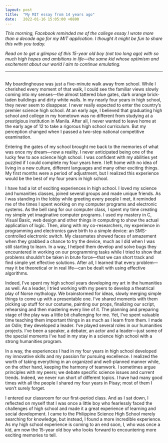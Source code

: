 ```yaml
---
layout: post
title:  "My MIT essay from 14 years ago"
date:   2022-01-16 15:05:00 +0800
---
```


*This morning, Facebook reminded me of the college essay I wrote more than a decade ago for my MIT application. I thought it might be fun to share this with you today.*

*Read on to get a glimpse of this 15-year old boy (not too long ago) with so much high hopes and ambitions in life—the same kid whose optimism and excitement about our world I aim to continue emulating.*

---
\
My boardinghouse was just a five-minute walk away from school. While I cherished every moment of that walk, I could see the familiar views slowly coming into my senses—the almost tattered blue gates, dark orange brick-laden buildings and dirty white walls. In my nearly four years in high school, they never seem to disappear. I never really expected to enter the country’s premier science high school. At an early age, I believed that graduating high school and college in my hometown was no different from studying at a prestigious institution in Manila. After all, I never wanted to leave home at the early age of 12 to take a rigorous high school curriculum. But my perception changed when I passed a two-step national competitive examination.

Entering the gates of my school brought me back to the memories of what was once my dream—now a reality. I never anticipated being one of the lucky few to ace science high school. I was confident with my abilities yet puzzled if I could complete my four years here. I left home with no idea of living in a new culture, different languages and many other exciting things. My first months were a period of adjustment, but I realized this experience would be the best of my four years in high school.

I have had a lot of exciting experiences in high school. I loved my science and humanities classes, joined several groups and made unique friends. As I was standing in the lobby while greeting every people I met, it reminded me of the times I spent working on my computer programs and electronic systems. As the bell rang for our computer class, I spent my time creating my simple yet imaginative computer programs. I used my mastery in C, Visual Basic, web design and other things in computing to show the actual application of logic. Then, along with my co-researchers, my experience in programming and electronics gave birth to a simple device: an SMS-controlled electronic switch. My classmates showed faces of amazement when they grabbed a chance to try the device, much as I did when I was still starting to learn. In a way, I helped them develop and solve bugs they encountered in working on our programming tasks while I tried to show that problems shouldn’t be taken in brute force—that we can short track and find simple yet effective solutions. After all, I learned that every problem—may it be theoretical or in real life—can be dealt with using effective algorithms.

Indeed, I’ve spent my high school years developing my art in the humanities as well. As a leader, I tried working with my peers to develop a theatrical play of Norse mythology. We brainstormed for ideas, slowly merging simple things to come up with a presentable one. I’ve shared moments with them picking up stuff for our costume, painting our props, finalizing our script, rehearsing and then mastering every line of it. The planning and preparing stage of the play was a little bit challenging for me. Yet, I’ve spent valuable time teaching them important things in as much as I learn from them. I made an Odin; they developed a leader. I’ve played several roles in our humanities projects. I’ve been a speaker, a debater, an actor and a leader—just some of the special moments I’ve had in my stay in a science high school with a strong humanities program.

In a way, the experiences I had in my four years in high school developed my innovative skills and my passion for pursuing excellence. I realized the worth of taking everything in an organized and well-planned manner while, on the other hand, keeping the harmony of teamwork. I sometimes argue principles with my peers; we debate specific science issues and current trends. Indeed, we never run short of different topics. I have had many good times with all the people I shared my four years in Pisay; most of them I won’t surely forget.

I entered our classroom for our first-period class. And as I sat down, I reflected on myself that I was once a little boy who fearlessly faced the challenges of high school and made it a great experience of learning and social development. I came to the Philippine Science High School merely searching for knowledge, but instead, I found a more incredible experience. As my high school experience is coming to an end soon, I, who was once a kid, am now the 15-year old boy who looks forward to encountering more exciting memories to tell.

